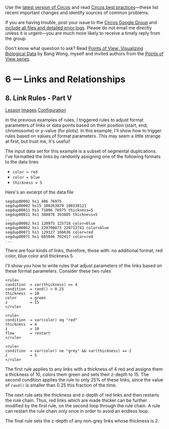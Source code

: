 Use the [latest version of Circos](/software/download/circos/) and read
[Circos best
practices](/documentation/tutorials/reference/best_practices/)—these list
recent important changes and identify sources of common problems.

If you are having trouble, post your issue to the [Circos Google
Group](https://groups.google.com/group/circos-data-visualization) and [include
all files and detailed error logs](/support/support/). Please do not email me
directly unless it is urgent—you are much more likely to receive a timely
reply from the group.

Don't know what question to ask? Read [Points of View: Visualizing Biological
Data](https://www.nature.com/nmeth/journal/v9/n12/full/nmeth.2258.html) by
Bang Wong, myself and invited authors from the [Points of View
series](https://mk.bcgsc.ca/pointsofview).

# 6 — Links and Relationships

## 8\. Link Rules - Part V

[Lesson](/documentation/tutorials/links/rules5/lesson)
[Images](/documentation/tutorials/links/rules5/images)
[Configuration](/documentation/tutorials/links/rules5/configuration)

In the previous examples of rules, I triggered rules to adjust format
parameters of links or data points based on their position (start, end,
chromosome) or y-value (for plots). In this example, I'll show how to trigger
rules based on values of format parameters. This may seem a little strange at
first, but trust me, it's useful!

The input data set for this example is a subset of segmental duplications.
I've formatted the links by randomly assigning one of the following formats to
the data lines

  * `color = red`
  * `color = blue`
  * `thickness = 5`

Here's an excerpt of the data file

    
    
    segdup00002 hs1 486 76975
    segdup00002 hs15 100263879 100338121
    segdup00011 hs1 71096 76975 thickness=5
    segdup00011 hs1 388076 393885 thickness=5
    ...
    segdup00062 hs1 120975 125718 color=blue
    segdup00062 hs1 220708073 220712741 color=blue
    segdup00071 hs1 129327 166636 color=red
    segdup00071 hs1 665046 702417 color=red
    ...
    

There are four kinds of links, therefore, those with: no additional format,
red color, blue color and thickness 5.

I'll show you how to write rules that adjust parameters of the links based on
these format parameters. Consider these two rules

    
    
    <rule>
    condition  = var(thickness) == 4
    condition  = rand() < 0.25
    thickness  = 10
    color      = green
    z          = 15
    </rule>
    
    <rule>
    condition  = var(color) eq "red"
    thickness  = 4
    z          = 10
    flow       = restart
    </rule>
    
    <rule>
    condition  = var(color) ne "grey" && var(thickness) == 2
    z          = 5
    </rule>
    

The first rule applies to any links with a thickness of 4 red and assigns them
a thickness of 10, colors them green and sets their z-depth to 15. The second
condition applies the rule to only 25% of these links, since the value of
`rand()` is smaller than 0.25 this fraction of the time.

The next rule sets the thickness and z-depth of red links and then restarts
the rule chain. Thus, red links which are made thicker can be further modified
by the first rule, on the second loop through the rule chain. A rule can
restart the rule chain only once in order to avoid an endless loop.

The final rule sets the z-depth of any non-grey links whose thickness is 2.

